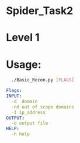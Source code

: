 # Spider_Task2

# Level 1

# Usage:
```sh
  ./Basic_Recon.py [FLAGS]
```
```yaml
Flags:
INPUT:
  -d  domain
  -nd out of scope domains
  -I ip_address
OUTPUT:
  -o output file
HELP:
  -h help
```
